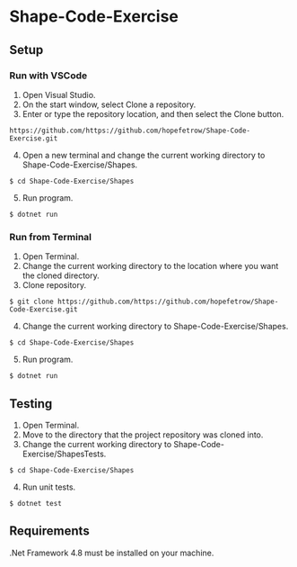 # Shape-Code-Exercise


## Setup
### Run with VSCode
1. Open Visual Studio. <br>
2. On the start window, select Clone a repository. <br>
3. Enter or type the repository location, and then select the Clone button.  <br>

```
https://github.com/https://github.com/hopefetrow/Shape-Code-Exercise.git
```

4. Open a new terminal and change the current working directory to Shape-Code-Exercise/Shapes.
```
$ cd Shape-Code-Exercise/Shapes
```
5. Run program.
```
$ dotnet run
```

 
### Run from Terminal
1. Open Terminal.
2. Change the current working directory to the location where you want the cloned directory.
3. Clone repository.
```
$ git clone https://github.com/https://github.com/hopefetrow/Shape-Code-Exercise.git
```
4. Change the current working directory to Shape-Code-Exercise/Shapes.
```
$ cd Shape-Code-Exercise/Shapes
```
5. Run program.
```
$ dotnet run
```

## Testing
1. Open Terminal.
2. Move to the directory that the project repository was cloned into.
3. Change the current working directory to Shape-Code-Exercise/ShapesTests.
```
$ cd Shape-Code-Exercise/Shapes
```
4. Run unit tests.
```
$ dotnet test
```


## Requirements

.Net Framework 4.8 must be installed on your machine.
